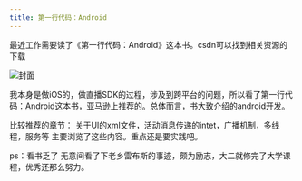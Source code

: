 ```yaml
---
title: 第一行代码：Android
---
```

  
最近工作需要读了《第一行代码：Android》这本书。csdn可以找到相关资源的下载

![封面](http://p1.bpimg.com/567571/b441ed60d49d21eb.png)

我本身是做iOS的，做直播SDK的过程，涉及到跨平台的问题，所以看了第一行代码：Android这本书，亚马逊上推荐的。总体而言，书大致介绍的android开发。

比较推荐的章节：
关于UI的xml文件，活动消息传递的intet，广播机制，多线程，服务等  主要浏览了这些内容。重点还是要实践吧。

ps：看书乏了 无意间看了下老乡雷布斯的事迹，颇为励志，大二就修完了大学课程，优秀还那么努力。